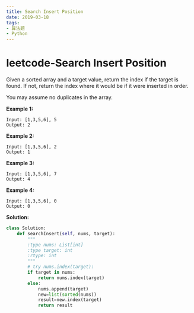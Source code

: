 ```yaml
---
title: Search Insert Position
date: 2019-03-18
tags: 
- 算法题
- Python
---
```


# leetcode-Search Insert Position

Given a sorted array and a target value, return the index if the target is found. If not, return the index where it would be if it were inserted in order.

You may assume no duplicates in the array.

**Example 1:**

```
Input: [1,3,5,6], 5
Output: 2
```

**Example 2:**

```
Input: [1,3,5,6], 2
Output: 1
```

**Example 3:**

```
Input: [1,3,5,6], 7
Output: 4
```

**Example 4:**

```
Input: [1,3,5,6], 0
Output: 0
```



**Solution:**

```python
class Solution:
    def searchInsert(self, nums, target):
        """
        :type nums: List[int]
        :type target: int
        :rtype: int
        """
        # try nums.index(target):
        if target in nums:
            return nums.index(target)
        else:
            nums.append(target)
            new=list(sorted(nums))
            result=new.index(target)
            return result
```

